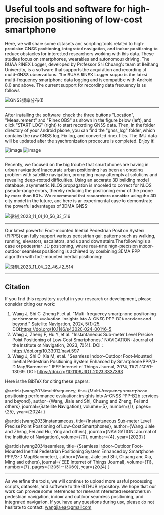 # Useful tools and software for high-precision positioning of low-cost smartphone

Here, we will share some datasets and scripting tools related to high-precision GNSS positioning, integrated navigation, and indoor positioning to reduce obstacles for interested researchers working with this data. These studies focus on smartphones, wearables and autonomous driving. The BUAA RINEX Logger, developed by Professor Shi Chuang's team at Beihang University, is a software that supports the acquisition and recording of multi-GNSS observations. The BUAA RINEX Logger supports the latest multi-frequency smartphone data logging and is compatible with Android 8.0 and above. The current support for recording data frequency is as follows:

![GNSS频率分布(1)](https://github.com/user-attachments/assets/9f601580-2598-44c1-9e7f-44a3fb0e52de)

-----------------------------------------------------------------------------------------------------------------------------------------------------------------------------------
After installing the software, check the three buttons "Location", "Measurement" and "Rinex OBS" as shown in the figure below (left), and click "START LOG" (right) to start recording GNSS data. Then, in the folder directory of your Android phone, you can find the "gnss_log" folder, which contains the raw GNSS log, Fix log, and converted rinex files. The IMU data will be updated after the synchronization procedure is completed. Enjoy it!

![image](https://github.com/Jia-le-wang/BUAA-RINEX-Logger/assets/49149409/ac732ab3-b041-4fa1-bb3d-d95fc6be5a2f)   ![image](https://github.com/Jia-le-wang/BUAA-RINEX-Logger/assets/49149409/0c4dc693-369f-4b71-9110-a8bbf2238d36)

-----------------------------------------------------------------------------------------------------------------------------------------------------------------------------------
Recently, we focused on the big trouble that smartphones are having in urban navigation! Inaccurate urban positioning has been an ongoing problem with satellite navigation, prompting many attempts at solutions and revealing deep-rooted difficulties. Using an accurate 3D building model database, asymmetric NLOS propagation is modeled to correct for NLOS pseudo-range errors, thereby reducing the positioning error of the phone by more than 50%. We recommend that researchers consider using the 3D city model in the future, and here is an experimental case to demonstrate the powerful advantages of 3DMA GNSS:

![录制_2023_11_01_10_56_33_516](https://github.com/Jia-le-wang/Useful-tools-and-software-for-high-precision-positioning-of-low-cost-smart-devices/assets/49149409/14b6b590-676f-40d5-a11a-d99319bad58e)

-----------------------------------------------------------------------------------------------------------------------------------------------------------------------------------

Our latest powerful Foot-mounted Inertial Pedestrian Position System (FIPPS) can fully support various pedestrian gait patterns such as walking, running, elevators, escalators, and up and down stairs.The following is a case of pedestrian 3D positioning, where real-time high-precision indoor-outdoor seamless positioning is achieved by combining 3DMA PPP algorithm with foot-mounted inertial positioning:

![录制_2023_11_04_22_46_42_514](https://github.com/Jia-le-wang/BUAA-RINEX-Logger/assets/49149409/8489d172-cda1-4df3-aa02-a19cd8d5b243)

-----------------------------------------------------------------------------------------------------------------------------------------------------------------------------------
## Citation

If you find this repository useful in your research or development, please consider citing our work:
1. Wang J, Shi C, Zheng F, et al. "Multi-frequency smartphone positioning performance evaluation: insights into A-GNSS PPP-B2b services and beyond." Satellite Navigation, 2024, 5(1):25. DOI:https://doi.org/10.1186/s43020-024-00146-5
2. Wang J, Zheng F, Hu Y, et al. "Instantaneous Sub-meter Level Precise Point Positioning of Low-Cost Smartphones." NAVIGATION: Journal of the Institute of Navigation, 2023, 70(4). DOI：https://doi.org/10.33012/navi.597
3. Wang J, Shi C, Xia M, et al. "Seamless Indoor–Outdoor Foot-Mounted Inertial Pedestrian Positioning System Enhanced by Smartphone PPP/3-D Map/Barometer." IEEE Internet of Things Journal, 2024, 11(7):13051-13069. DOI: https://doi.org/10.1109/JIOT.2023.3337393

Here is the BibTeX for citing these papers:

@article{wang2024multifrequency,
  title={Multi-frequency smartphone positioning performance evaluation: insights into A-GNSS PPP-B2b services and beyond},
  author={Wang, Jiale and Shi, Chuang and Zheng, Fei and others},
  journal={Satellite Navigation},
  volume={5},
  number={1},
  pages={25},
  year={2024}
}

@article{wang2023instantaneous,
  title={Instantaneous Sub-meter Level Precise Point Positioning of Low-Cost Smartphones},
  author={Wang, Jiale and Zheng, Fei and Hu, Ying and others},
  journal={NAVIGATION: Journal of the Institute of Navigation},
  volume={70},
  number={4},
  year={2023}
}

@article{wang2024seamless,
  title={Seamless Indoor–Outdoor Foot-Mounted Inertial Pedestrian Positioning System Enhanced by Smartphone PPP/3-D Map/Barometer},
  author={Wang, Jiale and Shi, Chuang and Xia, Ming and others},
  journal={IEEE Internet of Things Journal},
  volume={11},
  number={7},
  pages={13051--13069},
  year={2024}
}

-----------------------------------------------------------------------------------------------------------------------------------------------------------------------------------
As we refine the tools, we will continue to upload more useful processing scripts, datasets, and software to the GITHUB repository. We hope that our work can provide some references for relevant interested researchers in pedestrian navigation, indoor and outdoor seamless positioning, and integrated navigation.
If you have any questions during use, please do not hesitate to contact: wangjialea@gmail.com
